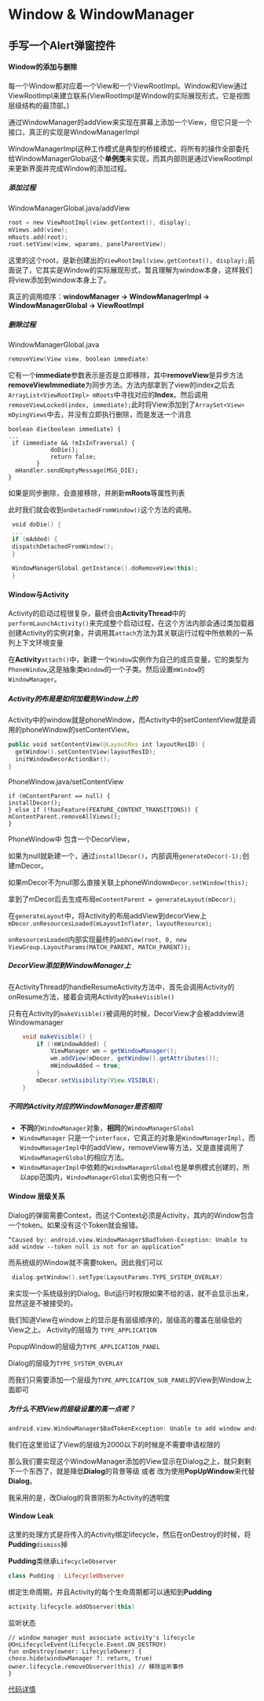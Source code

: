 #  Window & WindowManager

## 手写一个Alert弹窗控件

#### Window的添加与删除

每一个Window都对应着一个View和一个ViewRootImpl。Window和View通过ViewRootImpl来建立联系(ViewRootImpl是Window的实际展现形式，它是视图层级结构的最顶部。)

通过WindowManager的addView来实现在屏幕上添加一个View，但它只是一个接口，真正的实现是WindowManagerImpl

WindowManagerImpl这种工作模式是典型的桥接模式，将所有的操作全部委托给WindowManagerGlobal这个**单例类**来实现，而其内部则是通过ViewRootImpl来更新界面并完成Window的添加过程。

##### 添加过程

WindowManagerGlobal.java/addView

```kotlin
root = new ViewRootImpl(view.getContext(), display);
mViews.add(view);
mRoots.add(root);
root.setView(view, wparams, panelParentView);
```

这里的这个root，是新创建出的`ViewRootImpl(view.getContext(), display);`前面说了，它其实是Window的实际展现形式，暂且理解为window本身，这样我们将view添加到window本身上了。

真正的调用顺序：**windowManager -> WindowManagerImpl -> WindowManagerGlobal -> ViewRootImpl**

##### 删除过程

WindowManagerGlobal.java

```kotlin
removeView(View view, boolean immediate)
```

它有一个**immediate**参数表示是否是立即移除，其中**removeView**是异步方法**removeViewImmediate**为同步方法。方法内部拿到了view的index之后去`ArrayList<ViewRootImpl> mRoots`中寻找对应的**Index**。然后调用`removeViewLocked(index, immediate);`此时将View添加到了`ArraySet<View> mDyingViews`中去，并没有立即执行删除，而是发送一个消息

```
boolean die(boolean immediate) {
...
 if (immediate && !mIsInTraversal) {
            doDie();
            return false;
        }
  mHandler.sendEmptyMessage(MSG_DIE);
}
```

如果是同步删除，会直接移除，并刷新**mRoots**等属性列表

此时我们就会收到`onDetachedFromWindow()`这个方法的调用。

```kotlin
 void doDie() {
 ...
 if (mAdded) {
 dispatchDetachedFromWindow();
 }
 
 WindowManagerGlobal.getInstance().doRemoveView(this);
 }
```



#### Window与Activity

Activity的启动过程很复杂，最终会由**ActivityThread**中的`performLaunchActivity()`来完成整个启动过程，在这个方法内部会通过类加载器创建Activity的实例对象，并调用其`attach`方法为其关联运行过程中所依赖的一系列上下文环境变量

在**Activity**`attach()`中，新建一个`Window`实例作为自己的成员变量，它的类型为`PhoneWindow`,这是抽象类`Window`的一个子类。然后设置`mWindow`的`WindowManager`。

##### Activity的布局是如何加载到Window上的

Activity中的window就是phoneWindow，而Activity中的setContentView就是调用的phoneWindow的setContentView。

````kotlin
public void setContentView(@LayoutRes int layoutResID) {
  getWindow().setContentView(layoutResID);
  initWindowDecorActionBar();
}
````

PhoneWindow.java/setContentView

```
if (mContentParent == null) {
installDecor();
} else if (!hasFeature(FEATURE_CONTENT_TRANSITIONS)) {
mContentParent.removeAllViews();
}
```

PhoneWindow中 包含一个DecorView，

如果为null就新建一个，通过`installDecor()`，内部调用`generateDecor(-1);`创建mDecor。

如果mDecor不为null那么直接关联上phoneWindow`mDecor.setWindow(this);`



拿到了mDecor后去生成布局`mContentParent = generateLayout(mDecor);`

在`generateLayout`中，将Activity的布局addView到decorView上`mDecor.onResourcesLoaded(mLayoutInflater, layoutResource);`

`onResourcesLoaded`内部实现最终的`addView(root, 0, new ViewGroup.LayoutParams(MATCH_PARENT, MATCH_PARENT));`



##### DecorView添加到WindowManager上

在ActivityThread的handleResumeActivity方法中，首先会调用Activity的onResume方法，接着会调用Activity的`makeVisible()`

只有在Activity的`makeVisible()`被调用的时候，DecorView才会被addview进Windowmanager

```java
    void makeVisible() {
        if (!mWindowAdded) {
            ViewManager wm = getWindowManager();
            wm.addView(mDecor, getWindow().getAttributes());
            mWindowAdded = true;
        }
        mDecor.setVisibility(View.VISIBLE);
    }

```



##### 不同的Activity对应的WindowManager是否相同

-   **不同**的`WindowManager`对象，**相同**的`WindowManagerGlobal`
-   `WindowManager` 只是一个`interface`，它真正的对象是`WindowManagerImpl`，而`WindowManagerImpl`中的addView，removeView等方法，又是直接调用了`WindowManagerGlobal`的相应方法。
-   `WindowManagerImpl`中依赖的`WindowManagerGlobal`也是单例模式创建的，所以app范围内，`WindowManagerGlobal`实例也只有一个



#### Window 层级关系

Dialog的弹窗需要Context，而这个Context必须是Activity，其内的Window包含一个token。如果没有这个Token就会报错。

```
“Caused by: android.view.WindowManager$BadToken-Exception: Unable to add window --token null is not for an application”
```

而系统级的Window就不需要token。因此我们可以

```kotlin
 dialog.getWindow().setType(LayoutParams.TYPE_SYSTEM_OVERLAY)
```

来实现一个系统级别的Dialog。But运行时权限如果不给的话，就不会显示出来，显然这是不被接受的。

我们知道View在window上的显示是有层级顺序的，层级高的覆盖在层级低的View之上。
Activity的层级为 `TYPE_APPLICATION` 

PopupWindow的层级为`TYPE_APPLICATION_PANEL` 

Dialog的层级为`TYPE_SYSTEM_OVERLAY`

而我们只需要添加一个层级为`TYPE_APPLICATION_SUB_PANEL`的View到Window上面即可

##### 为什么不把View的层级设置的高一点呢？

```kotlin
android.view.WindowManager$BadTokenException: Unable to add window android.view.ViewRootImpl$W@308ebe3 -- permission denied for window type 2000
```

我们在这里验证了View的层级为2000以下的时候是不需要申请权限的

那么我们要实现这个WindowManager添加的View显示在Dialog之上，就只剩剩下一个东西了，就是降低**Dialog**的背景等级 或者 改为使用**PopUpWindow**来代替**Dialog**。

我采用的是，改Dialog的背景阴影为Activity的透明度

#### Window Leak

这里的处理方式是将传入的Activity绑定lifecycle，然后在onDestroy的时候，将**Pudding**`dismiss`掉

**Pudding**类继承`LifecycleObserver`

```kotlin
class Pudding : LifecycleObserver
```

绑定生命周期，并且Activity的每个生命周期都可以通知到**Pudding**

```kotlin
activity.lifecycle.addObserver(this)
```

监听状态

```
// window manager must associate activity's lifecycle
@OnLifecycleEvent(Lifecycle.Event.ON_DESTROY)
fun onDestroy(owner: LifecycleOwner) {
choco.hide(windowManager ?: return, true)
owner.lifecycle.removeObserver(this) // 移除监听事件
}
```

[代码详情](https://github.com/o0o0oo00/Pudding)